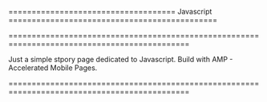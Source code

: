 

==================================== Javascript =============================================

=============================================================================================

Just a simple stpory page dedicated to Javascript. Build with AMP - Accelerated Mobile Pages.

=============================================================================================